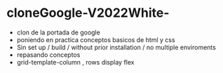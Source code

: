 # cloneGoogle-V2022White-
- clon de la portada de google
- poniendo en practica conceptos basicos de html y css  
- Sin set up / build / without prior installation / no multiple enviroments
- repasando conceptos
- grid-template-column , rows  display flex

